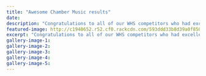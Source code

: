 ```yaml
---
title: "Awesome Chamber Music results"
date: 
description: "Congratulations to all of our WHS competitors who had excellent results in the Whanganui Regional Chamber Music Festival on Friday 9 June 2017..."
featured-image: http://c1940652.r52.cf0.rackcdn.com/593ddd33b8d39a0f850005ee/Chamber-Music-photo-of-all-students-june-2017.jpg
excerpt: "Congratulations to all of our WHS competitors who had excellent results in the Whanganui Regional Chamber Music Festival on Friday 9 June 2017."
gallery-image-1: 
gallery-image-2: 
gallery-image-3: 
gallery-image-4: 
gallery-image-5: 
---
```

